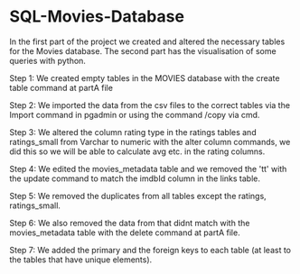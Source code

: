 # SQL-Movies-Database
In the first part of the project we created and altered the necessary tables for the Movies database. The second part has the visualisation of some queries with python.

Step 1: We created empty tables in the MOVIES database with the create table command at partA file

Step 2: We imported the data from the csv files to the correct tables via the Import command in pgadmin or using the command /copy via cmd.

Step 3: We altered the column rating type in the ratings tables and ratings_small from Varchar to numeric with the alter column commands, we did this so we will be
able to calculate avg etc. in the rating columns.

Step 4: We edited the movies_metadata table and we removed the 'tt' with the update command to match the imdbId column in the links table.

Step 5: We removed the duplicates from all tables except the ratings, ratings_small.

Step 6: We also removed the data from that didnt match with the movies_metadata table with the delete command at partA file.

Step 7: We added the primary and the foreign keys to each table (at least to the tables that have unique elements).
